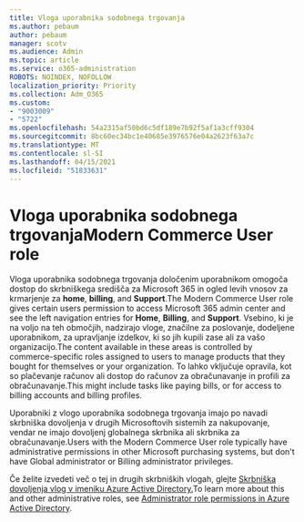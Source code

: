```yaml
---
title: Vloga uporabnika sodobnega trgovanja
ms.author: pebaum
author: pebaum
manager: scotv
ms.audience: Admin
ms.topic: article
ms.service: o365-administration
ROBOTS: NOINDEX, NOFOLLOW
localization_priority: Priority
ms.collection: Adm_O365
ms.custom:
- "9003009"
- "5722"
ms.openlocfilehash: 54a2315af50bd6c5df189e7b92f5af1a3cff9304
ms.sourcegitcommit: 8bc60ec34bc1e40685e3976576e04a2623f63a7c
ms.translationtype: MT
ms.contentlocale: sl-SI
ms.lasthandoff: 04/15/2021
ms.locfileid: "51833631"
---
```

# <a name="modern-commerce-user-role"></a><span data-ttu-id="d374a-102">Vloga uporabnika sodobnega trgovanja</span><span class="sxs-lookup"><span data-stu-id="d374a-102">Modern Commerce User role</span></span>

<span data-ttu-id="d374a-103">Vloga uporabnika sodobnega trgovanja določenim uporabnikom omogoča dostop do skrbniškega središča za Microsoft 365 in ogled levih vnosov za krmarjenje za **home**, **billing**, and **Support**.</span><span class="sxs-lookup"><span data-stu-id="d374a-103">The Modern Commerce User role gives certain users permission to access Microsoft 365 admin center and see the left navigation entries for **Home**, **Billing**, and **Support**.</span></span> <span data-ttu-id="d374a-104">Vsebino, ki je na voljo na teh območjih, nadzirajo vloge, značilne za poslovanje, dodeljene uporabnikom, za upravljanje izdelkov, ki so jih kupili zase ali za vašo organizacijo.</span><span class="sxs-lookup"><span data-stu-id="d374a-104">The content available in these areas is controlled by commerce-specific roles assigned to users to manage products that they bought for themselves or your organization.</span></span> <span data-ttu-id="d374a-105">To lahko vključuje opravila, kot so plačevanje računov ali dostop do računov za obračunavanje in profili za obračunavanje.</span><span class="sxs-lookup"><span data-stu-id="d374a-105">This might include tasks like paying bills, or for access to billing accounts and billing profiles.</span></span>

<span data-ttu-id="d374a-106">Uporabniki z vlogo uporabnika sodobnega trgovanja imajo po navadi skrbniška dovoljenja v drugih Microsoftovih sistemih za nakupovanje, vendar ne imajo dovoljenj globalnega skrbnika ali skrbnika za obračunavanje.</span><span class="sxs-lookup"><span data-stu-id="d374a-106">Users with the Modern Commerce User role typically have administrative permissions in other Microsoft purchasing systems, but don't have Global administrator or Billing administrator privileges.</span></span>

<span data-ttu-id="d374a-107">Če želite izvedeti več o tej in drugih skrbniških vlogah, glejte [Skrbniška dovoljenja vlog v imeniku Azure Active Directory.](https://docs.microsoft.com/azure/active-directory/users-groups-roles/directory-assign-admin-roles#modern-commerce-administrator)</span><span class="sxs-lookup"><span data-stu-id="d374a-107">To learn more about this and other administrative roles, see [Administrator role permissions in Azure Active Directory](https://docs.microsoft.com/azure/active-directory/users-groups-roles/directory-assign-admin-roles#modern-commerce-administrator).</span></span>